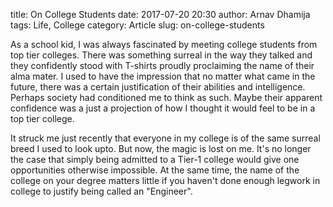 title: On College Students
date: 2017-07-20 20:30
author: Arnav Dhamija
tags: Life, College
category: Article
slug: on-college-students

As a school kid, I was always fascinated by meeting college students from top tier colleges. There was something surreal in the way they talked and they confidently stood with T-shirts proudly proclaiming the name of their alma mater. I used to have the impression that no matter what came in the future, there was a certain justification of their abilities and intelligence. Perhaps society had conditioned me to think as such. Maybe their apparent confidence was a just a projection of how I thought it would feel to be in a top tier college.

It struck me just recently that everyone in my college is of the same surreal breed I used to look upto. But now, the magic is lost on me. It's no longer the case that simply being admitted to a Tier-1 college would give one opportunities otherwise impossible. At the same time, the name of the college on your degree matters little if you haven't done enough legwork in college to justify being called an "Engineer".
